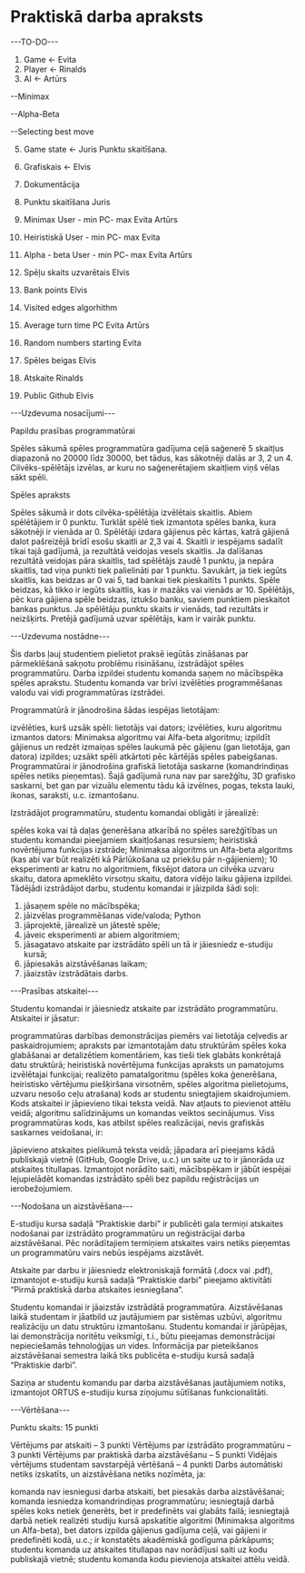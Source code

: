 # Praktiskā darba apraksts
---TO-DO---
1. Game <- Evita
2. Player <- Rinalds
3. AI <- Artūrs

  --Minimax
  
  --Alpha-Beta
  
  --Selecting best move 
  
5. Game state <- Juris
   Punktu skaitīšana.
7. Grafiskais <- Elvis
8. Dokumentācija

1. Punktu skaitīšana Juris
2. Minimax User - min PC- max Evita Artūrs
3. Heiristiskā User - min PC- max Evita
4. Alpha - beta User - min PC- max Evita Artūrs
5. Spēļu skaits uzvarētais Elvis
6. Bank points Elvis
7. Visited edges algorhithm  
8. Average turn time PC Evita Artūrs
9. Random numbers starting Evita
10. Spēles beigas Elvis
12. Atskaite Rinalds
13. Public Github Elvis


---Uzdevuma nosacījumi---

Papildu prasības programmatūrai

Spēles sākumā spēles programmatūra gadījuma ceļā saģenerē 5 skaitļus diapazonā no 20000 līdz 30000, bet tādus, kas sākotnēji dalās ar 3, 2 un 4. Cilvēks-spēlētājs izvēlas, ar kuru no saģenerētajiem skaitļiem viņš vēlas sākt spēli.

Spēles apraksts

Spēles sākumā ir dots cilvēka-spēlētāja izvēlētais skaitlis. Abiem spēlētājiem ir 0 punktu. Turklāt spēlē tiek izmantota spēles banka, kura sākotnēji ir vienāda ar 0. Spēlētāji izdara gājienus pēc kārtas, katrā gājienā dalot pašreizējā brīdī esošu skaitli ar 2,3 vai 4. Skaitli ir iespējams sadalīt tikai tajā gadījumā, ja rezultātā veidojas vesels skaitlis. Ja dalīšanas rezultātā veidojas pāra skaitlis, tad spēlētājs zaudē 1 punktu, ja nepāra skaitlis, tad viņa punkti tiek palielināti par 1 punktu. Savukārt, ja tiek iegūts skaitlis, kas beidzas ar 0 vai 5, tad bankai tiek pieskaitīts 1 punkts. Spēle beidzas, kā tikko ir iegūts skaitlis, kas ir mazāks vai vienāds ar 10. Spēlētājs, pēc kura gājiena spēle beidzas, iztukšo banku, saviem punktiem pieskaitot bankas punktus. Ja spēlētāju punktu skaits ir vienāds, tad rezultāts ir neizšķirts. Pretējā gadījumā uzvar spēlētājs, kam ir vairāk punktu.

---Uzdevuma nostādne---

Šis darbs ļauj studentiem pielietot praksē iegūtās zināšanas par pārmeklēšanā sakņotu problēmu risināšanu, izstrādājot spēles programmatūru. Darba izpildei studentu komanda saņem no mācībspēka spēles aprakstu. Studentu komanda var brīvi izvēlēties programmēšanas valodu vai vidi programmatūras izstrādei.

Programmatūrā ir jānodrošina šādas iespējas lietotājam: 

izvēlēties, kurš uzsāk spēli: lietotājs vai dators;
izvēlēties, kuru algoritmu izmantos dators: Minimaksa algoritmu vai Alfa-beta algoritmu;
izpildīt gājienus un redzēt izmaiņas spēles laukumā pēc gājienu (gan lietotāja, gan datora) izpildes;
uzsākt spēli atkārtoti pēc kārtējās spēles pabeigšanas.
Programmatūrai ir jānodrošina grafiskā lietotāja saskarne (komandrindiņas spēles netiks pieņemtas). Šajā gadījumā runa nav par sarežģītu, 3D grafisko saskarni, bet gan par vizuālu elementu tādu kā izvēlnes, pogas, teksta lauki, ikonas, saraksti, u.c. izmantošanu. 

Izstrādājot programmatūru, studentu komandai obligāti ir jārealizē:

spēles koka vai tā daļas ģenerēšana atkarībā no spēles sarežģītības un studentu komandai pieejamiem skaitļošanas resursiem;
heiristiskā novērtējuma funkcijas izstrāde;
Minimaksa algoritms un Alfa-beta algoritms (kas abi var būt realizēti kā Pārlūkošana uz priekšu pār n-gājieniem);
10 eksperimenti ar katru no algoritmiem, fiksējot datora un cilvēka uzvaru skaitu, datora apmeklēto virsotņu skaitu, datora vidējo laiku gājiena izpildei.
Tādējādi izstrādājot darbu, studentu komandai ir jāizpilda šādi soļi:

1. jāsaņem spēle no mācībspēka;
2. jāizvēlas programmēšanas vide/valoda; Python
3. jāprojektē, jārealizē un jātestē spēle;
4. jāveic eksperimenti ar abiem algoritmiem;
5. jāsagatavo atskaite par izstrādāto spēli un tā ir jāiesniedz e-studiju kursā;
6. jāpiesakās aizstāvēšanas laikam;
7. jāaizstāv izstrādātais darbs.

---Prasības atskaitei---

Studentu komandai ir jāiesniedz atskaite par izstrādāto programmatūru. Atskaitei ir jāsatur:

programmatūras darbības demonstrācijas piemērs vai lietotāja ceļvedis ar paskaidrojumiem; 
apraksts par izmantotajām datu struktūrām spēles koka glabāšanai ar detalizētiem komentāriem, kas tieši tiek glabāts konkrētajā datu struktūrā; 
heiristiskā novērtējuma funkcijas apraksts un pamatojums izvēlētajai funkcijai; 
realizēto pamatalgoritmu (spēles koka ģenerēšana, heiristisko vērtējumu piešķiršana virsotnēm, spēles algoritma pielietojums, uzvaru nesošo ceļu atrašana) kods ar studentu sniegtajiem skaidrojumiem. Kods atskaitei ir jāpievieno tikai teksta veidā. Nav atļauts to pievienot attēlu veidā;
algoritmu salīdzinājums un komandas veiktos secinājumus.
Viss programmatūras kods, kas atbilst spēles realizācijai, nevis grafiskās saskarnes veidošanai, ir:

jāpievieno atskaites pielikumā teksta veidā;
jāpadara arī pieejams kādā publiskajā vietnē (GitHub, Google Drive, u.c.) un saite uz to ir jānorāda uz atskaites titullapas. Izmantojot norādīto saiti, mācībspēkam ir jābūt iespējai lejupielādēt komandas izstrādāto spēli bez papildu reģistrācijas un ierobežojumiem.

---Nodošana un aizstāvēšana---

E-studiju kursa sadaļā “Praktiskie darbi” ir publicēti gala termiņi atskaites nodošanai par izstrādāto programmatūru un reģistrācijai darba aizstāvēšanai. Pēc norādītajiem termiņiem atskaites vairs netiks pieņemtas un programmatūru vairs nebūs iespējams aizstāvēt.

Atskaite par darbu ir jāiesniedz elektroniskajā formātā (.docx vai .pdf), izmantojot e-studiju kursā sadaļā “Praktiskie darbi” pieejamo aktivitāti “Pirmā praktiskā darba atskaites iesniegšana”. 

Studentu komandai ir jāaizstāv izstrādātā programmatūra. Aizstāvēšanas laikā studentam ir jāatbild uz jautājumiem par sistēmas uzbūvi, algoritmu realizāciju un datu struktūru izmantošanu. Studentu komandai ir jārūpējas, lai demonstrācija noritētu veiksmīgi, t.i., būtu pieejamas demonstrācijai nepieciešamās tehnoloģijas un vides. Informācija par pieteikšanos aizstāvēšanai semestra laikā tiks publicēta e-studiju kursā sadaļā “Praktiskie darbi”.

Saziņa ar studentu komandu par darba aizstāvēšanas jautājumiem notiks, izmantojot ORTUS e-studiju kursa ziņojumu sūtīšanas funkcionalitāti.

---Vērtēšana---

Punktu skaits:     15 punkti

Vērtējums par atskaiti – 3 punkti
Vērtējums par izstrādāto programmatūru – 3 punkti
Vērtējums par praktiskā darba aizstāvēšanu – 5 punkti
Vidējais vērtējums studentam savstarpējā vērtēšanā – 4 punkti
Darbs automātiski netiks izskatīts, un aizstāvēšana netiks nozīmēta, ja:

komanda nav iesniegusi darba atskaiti, bet piesakās darba aizstāvēšanai;
komanda iesniedza komandrindiņas programmatūru;
iesniegtajā darbā spēles koks netiek ģenerēts, bet ir predefinēts vai glabāts failā;
iesniegtajā darbā netiek realizēti studiju kursā apskatītie algoritmi (Minimaksa algoritms un Alfa-beta), bet dators izpilda gājienus gadījuma ceļā, vai gājieni ir predefinēti kodā, u.c.;
ir konstatēts akadēmiskā godīguma pārkāpums;
studentu komanda uz atskaites titullapas nav norādījusi saiti uz kodu publiskajā vietnē;
studentu komanda kodu pievienoja atskaitei attēlu veidā.
